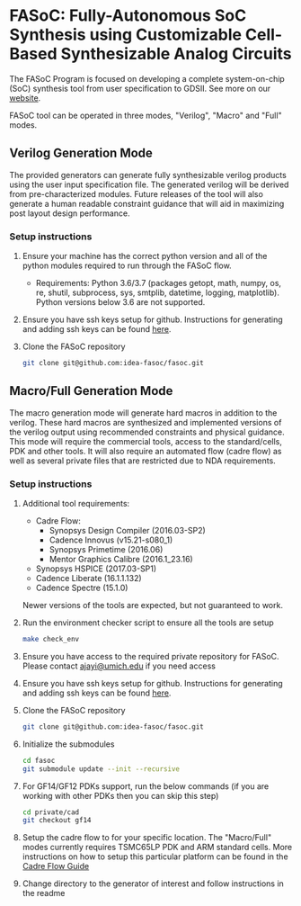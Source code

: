 

# FASoC: Fully-Autonomous SoC Synthesis using Customizable Cell-Based Synthesizable Analog Circuits
The FASoC Program is focused on developing a complete system-on-chip (SoC) synthesis tool from user specification to GDSII.
See more on our [website](https://fasoc.engin.umich.edu/).

FASoC tool can be operated in three modes, "Verilog", "Macro" and "Full" modes.

## Verilog Generation Mode
The provided generators can generate fully synthesizable verilog products using the user input specification file. The generated verilog will be derived from pre-characterized modules. Future releases of the tool will also generate a human readable constraint guidance that will aid in maximizing post layout design performance.

### Setup instructions
1. Ensure your machine has the correct python version and all of the python modules required to run through the FASoC flow. 
    - Requirements: Python 3.6/3.7 (packages getopt, math, numpy, os, re, shutil, subprocess, sys, smtplib, datetime, logging, matplotlib). Python versions below 3.6 are not supported.
    
1. Ensure you have ssh keys setup for github. Instructions for generating and adding ssh keys can be found [here](https://help.github.com/en/articles/generating-a-new-ssh-key-and-adding-it-to-the-ssh-agent).

1. Clone the FASoC repository
    ```bash
    git clone git@github.com:idea-fasoc/fasoc.git
    ```

## Macro/Full Generation Mode
The macro generation mode will generate hard macros in addition to the verilog. These hard macros are synthesized and implemented versions of the verilog output using recommended constraints and physical guidance. This mode will require the commercial tools, access to the standard/cells, PDK and other tools. It will also require an automated flow (cadre flow) as well as several private files that are restricted due to NDA requirements.

### Setup instructions
1. Additional tool requirements:
    - Cadre Flow:
      - Synopsys Design Compiler (2016.03-SP2)
      - Cadence Innovus (v15.21-s080_1)
      - Synopsys Primetime (2016.06)
      - Mentor Graphics Calibre (2016.1_23.16)
    - Synopsys HSPICE (2017.03-SP1)
    - Cadence Liberate (16.1.1.132)
    - Cadence Spectre (15.1.0)

    Newer versions of the tools are expected, but not guaranteed to work.

1. Run the environment checker script to ensure all the tools are setup
    ```bash
    make check_env
    ```

1. Ensure you have access to the required private repository for FASoC. Please contact ajayi@umich.edu if you need access

1. Ensure you have ssh keys setup for github. Instructions for generating and adding ssh keys can be found [here](https://help.github.com/en/articles/generating-a-new-ssh-key-and-adding-it-to-the-ssh-agent).

1. Clone the FASoC repository
    ```bash
    git clone git@github.com:idea-fasoc/fasoc.git
    ```

1. Initialize the submodules
    ```bash
    cd fasoc
    git submodule update --init --recursive
    ```
    
1. For GF14/GF12 PDKs support, run the below commands (if you are working with other PDKs then you can skip this step)
    ```bash
    cd private/cad
    git checkout gf14
    ```
    
1. Setup the cadre flow to for your specific location. The "Macro/Full" modes currently requires TSMC65LP PDK and ARM standard cells. More instructions on how to setup this particular platform can be found in the [Cadre Flow Guide](doc/Cadre%20Flow%20Guide.pdf)


1. Change directory to the generator of interest and follow instructions in the readme
